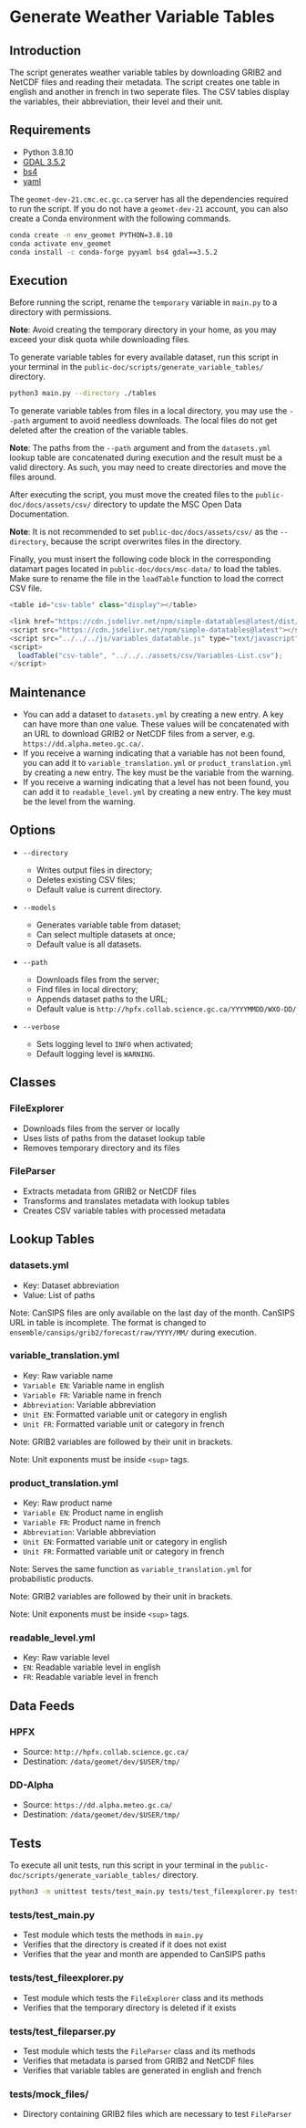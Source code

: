 # Generate Weather Variable Tables

## Introduction

The script generates weather variable tables by downloading GRIB2 and NetCDF files and reading their metadata. The script creates one table in english and another in french in two seperate files. The CSV tables display the variables, their abbreviation, their level and their unit. 

## Requirements

* Python 3.8.10
* [GDAL 3.5.2](https://pypi.org/project/GDAL/)
* [bs4](https://pypi.org/project/beautifulsoup4/)
* [yaml](https://pypi.org/project/PyYAML/)

The `geomet-dev-21.cmc.ec.gc.ca` server has all the dependencies required to run the script. If you do not have a `geomet-dev-21` account, you can also create a Conda environment with the following commands. 

```sh
conda create -n env_geomet PYTHON=3.8.10
conda activate env_geomet
conda install -c conda-forge pyyaml bs4 gdal==3.5.2
```

## Execution

Before running the script, rename the `temporary` variable in `main.py` to a directory with permissions. 

**Note**: Avoid creating the temporary directory in your home, as you may exceed your disk quota while downloading files.

To generate variable tables for every available dataset, run this script in your terminal in the `public-doc/scripts/generate_variable_tables/` directory.

```sh
python3 main.py --directory ./tables
```

To generate variable tables from files in a local directory, you may use the `--path` argument to avoid needless downloads. The local files do not get deleted after the creation of the variable tables. 

**Note**: The paths from the `--path` argument and from the `datasets.yml` lookup table are concatenated during execution and the result must be a valid directory. As such, you may need to create directories and move the files around.

After executing the script, you must move the created files to the `public-doc/docs/assets/csv/` directory to update the MSC Open Data Documentation. 

**Note**: It is not recommended to set `public-doc/docs/assets/csv/` as the `--directory`, because the script overwrites files in the directory.

Finally, you must insert the following code block in the corresponding datamart pages located in `public-doc/docs/msc-data/` to load the tables. Make sure to rename the file in the `loadTable` function to load the correct CSV file.

```js
<table id="csv-table" class="display"></table>

<link href="https://cdn.jsdelivr.net/npm/simple-datatables@latest/dist/style.css" rel="stylesheet" type="text/css">
<script src="https://cdn.jsdelivr.net/npm/simple-datatables@latest"></script>
<script src="../../../js/variables_datatable.js" type="text/javascript"></script>
<script>
  loadTable("csv-table", "../../../assets/csv/Variables-List.csv");
</script>
```

## Maintenance

* You can add a dataset to `datasets.yml` by creating a new entry. A key can have more than one value. These values will be concatenated with an URL to download GRIB2 or NetCDF files from a server, e.g. `https://dd.alpha.meteo.gc.ca/`.
* If you receive a warning indicating that a variable has not been found, you can add it to `variable_translation.yml` or `product_translation.yml` by creating a new entry. The key must be the variable from the warning.
* If you receive a warning indicating that a level has not been found, you can add it to `readable_level.yml` by creating a new entry. The key must be the level from the warning.

## Options

* `--directory`
    * Writes output files in directory;
    * Deletes existing CSV files;
    * Default value is current directory.

* `--models` 
    * Generates variable table from dataset;
    * Can select multiple datasets at once;
    * Default value is all datasets.

* `--path`
    * Downloads files from the server;
    * Find files in local directory;
    * Appends dataset paths to the URL;
    * Default value is `http://hpfx.collab.science.gc.ca/YYYYMMDD/WXO-DD/`

* `--verbose`
    * Sets logging level to `INFO` when activated;
    * Default logging level is `WARNING`.

## Classes

### FileExplorer

* Downloads files from the server or locally
* Uses lists of paths from the dataset lookup table
* Removes temporary directory and its files

### FileParser

* Extracts metadata from GRIB2 or NetCDF files
* Transforms and translates metadata with lookup tables
* Creates CSV variable tables with processed metadata

## Lookup Tables

### datasets.yml

* Key: Dataset abbreviation
* Value: List of paths

Note: CanSIPS files are only available on the last day of the month. CanSIPS URL in table is incomplete. The format is changed to `ensemble/cansips/grib2/forecast/raw/YYYY/MM/` during execution.

### variable_translation.yml

* Key: Raw variable name
* `Variable EN`: Variable name in english
* `Variable FR`: Variable name in french
* `Abbreviation`: Variable abbreviation
* `Unit EN`: Formatted variable unit or category in english
* `Unit FR`: Formatted variable unit or category in french

Note: GRIB2 variables are followed by their unit in brackets.

Note: Unit exponents must be inside `<sup>` tags.

### product_translation.yml

* Key: Raw product name
* `Variable EN`: Product name in english
* `Variable FR`: Product name in french
* `Abbreviation`: Variable abbreviation
* `Unit EN`: Formatted variable unit or category in english
* `Unit FR`: Formatted variable unit or category in french

Note: Serves the same function as `variable_translation.yml` for probabilistic products.

Note: GRIB2 variables are followed by their unit in brackets.

Note: Unit exponents must be inside `<sup>` tags.

### readable_level.yml

* Key: Raw variable level
* `EN`: Readable variable level in english
* `FR`: Readable variable level in french

## Data Feeds

### HPFX

* Source: `http://hpfx.collab.science.gc.ca/`
* Destination: `/data/geomet/dev/$USER/tmp/`

### DD-Alpha

* Source: `https://dd.alpha.meteo.gc.ca/`
* Destination: `/data/geomet/dev/$USER/tmp/`

## Tests

To execute all unit tests, run this script in your terminal in the `public-doc/scripts/generate_variable_tables/` directory.

```sh
python3 -m unittest tests/test_main.py tests/test_fileexplorer.py tests/test_fileparser.py -b
```

### tests/test_main.py

* Test module which tests the methods in `main.py`
* Verifies that the directory is created if it does not exist
* Verifies that the year and month are appended to CanSIPS paths

### tests/test_fileexplorer.py

* Test module which tests the `FileExplorer` class and its methods
* Verifies that the temporary directory is deleted if it exists

### tests/test_fileparser.py

* Test module which tests the `FileParser` class and its methods
* Verifies that metadata is parsed from GRIB2 and NetCDF files
* Verifies that variable tables are generated in english and french

### tests/mock_files/

* Directory containing GRIB2 files which are necessary to test `FileParser`
